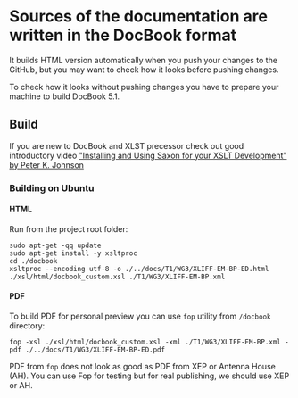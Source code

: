 
# Sources of the documentation are written in the DocBook format

It builds HTML version automatically when you push your changes to the GitHub,
but you may want to check how it looks before pushing changes.

To check how it looks without pushing changes you have to prepare your
machine to build DocBook 5.1.

## Build

If you are new to DocBook and XLST precessor check out good introductory video
["Installing and Using Saxon for your XSLT Development" by Peter K. Johnson](https://youtu.be/FsDq2-VV0Uo)


### Building on Ubuntu

#### HTML

Run from the project root folder:
```
sudo apt-get -qq update
sudo apt-get install -y xsltproc
cd ./docbook
xsltproc --encoding utf-8 -o ./../docs/T1/WG3/XLIFF-EM-BP-ED.html ./xsl/html/docbook_custom.xsl ./T1/WG3/XLIFF-EM-BP.xml
```

#### PDF

To build PDF for personal preview you can use `fop` utility from `/docbook` directory:
```
fop -xsl ./xsl/html/docbook_custom.xsl -xml ./T1/WG3/XLIFF-EM-BP.xml -pdf ./../docs/T1/WG3/XLIFF-EM-BP-ED.pdf
```

PDF from `fop` does not look as good as PDF from XEP or Antenna House (AH). You can use Fop for testing but for real publishing, we should use XEP or AH.
